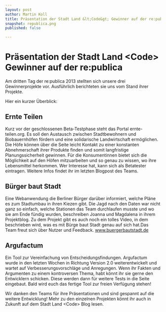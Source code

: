 ```yaml
---
layout: post
author: Martin Koll
title: Präsentation der Stadt Land &lt;Code&gt; Gewinner auf der re:publica
snapshot: republica.png
published: false

---
```


# Präsentation der Stadt Land &lt;Code&gt; Gewinner auf der re:publica

Am dritten Tag der re:publica 2013 stellten sich unsere drei Gewinnerprojekte vor. Ausführlich berichteten sie uns vom Stand ihrer Projekte.

Hier ein kurzer Überblick:

## Ernte Teilen

Kurz vor der geschlossenen Beta-Testphase steht das Portal ernte-teilen.org. Es soll den Austausch zwischen Stadtbewohnern und Biobauernhöfen fördern und eine solidarische Landwirtschaft ermöglichen. Die Höfe können über die Seite leicht Kontakt zu einer konstanten Abnehmerschaft ihrer Produkte finden und somit langfristige Planungssicherheit gewinnen. Für die Konsumentinnen bietet sich die Möglichkeit auf den Höfen mitzuarbeiten und so genau zu wissen, wo ihre Lebensmittel herkommen. Wer Interesse hat, kann sich als Betatester eintragen. Weitere Infos findet ihr im letzten Blogpost des Teams.

## Bürger baut Stadt

Eine Webanwendung die Berliner Bürger darüber informiert, welche Pläne es zum Stadtumbau in ihren Kiezen gibt. Die Jagd nach den Daten war nicht ganz so einfach, welche Stationen das Team durchlaufen musste und wo sie am Ende fündig wurden, beschreiben Joanna und Magdalena in ihrem Projektblog. Zu dem Projekt gibt es auch noch ein tolles Video, in dem beschrieben wird, was es mit Bürge baut Stadt genau auf sich hat.Das Team freut sich über Nutzer und Feedback. www.buergerbautstadt.de

## Argufactum

Ein Tool zur Vereinfachung von Entscheidungsfindungen.
Argufactum wurde in den letzten Wochen in Richtung Version 2.0 weiterentwickelt und wartet auf Verbesserungsvorschläge und Anregungen. Wenn ihr Fakten und Argumenten zu einem kontroversen Thema, habt könnt ihr sie gerne den Entwicklern schicken. Diese werden dann für weitere Tests in die Seite eingebaut. Bald wird euch das fertige Tool zur freien Verfügung stehen!

Wir danken den Teams für ihre Präsentationen und sind gespannt auf die weitere Entwicklung!
Mehr zu den einzelnen Projekten könnt ihr auch in Zukunft auf dem Stadt Land &lt;Code&gt; Blog lesen.

